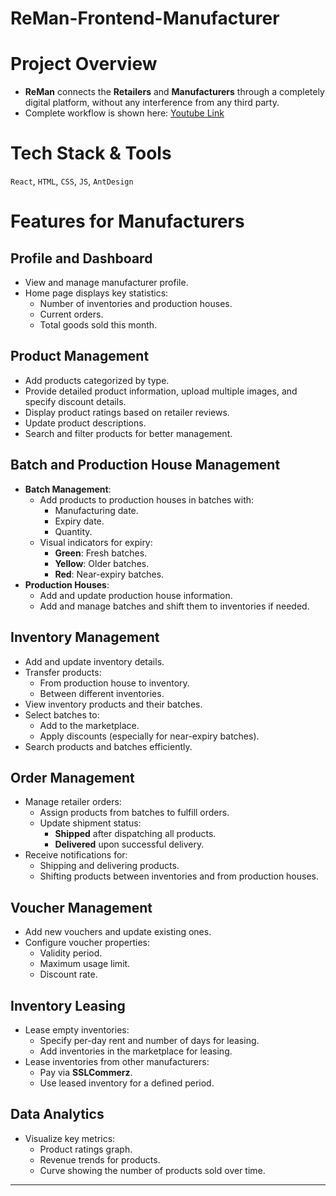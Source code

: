 # **ReMan-Frontend-Manufacturer**
# **Project Overview**

- **ReMan** connects the **Retailers** and **Manufacturers** through a completely digital platform, without any interference from any third party.
- Complete workflow is shown here: [Youtube Link](https://youtu.be/NSeYYYAv3-4)

# **Tech Stack & Tools**
`React`, `HTML`, `CSS`, `JS`, `AntDesign`

# Features for Manufacturers

## Profile and Dashboard
- View and manage manufacturer profile.
- Home page displays key statistics:
  - Number of inventories and production houses.
  - Current orders.
  - Total goods sold this month.

## Product Management
- Add products categorized by type.
- Provide detailed product information, upload multiple images, and specify discount details.
- Display product ratings based on retailer reviews.
- Update product descriptions.
- Search and filter products for better management.

## Batch and Production House Management
- **Batch Management**:
  - Add products to production houses in batches with:
    - Manufacturing date.
    - Expiry date.
    - Quantity.
  - Visual indicators for expiry:
    - **Green**: Fresh batches.
    - **Yellow**: Older batches.
    - **Red**: Near-expiry batches.
- **Production Houses**:
  - Add and update production house information.
  - Add and manage batches and shift them to inventories if needed.

## Inventory Management
- Add and update inventory details.
- Transfer products:
  - From production house to inventory.
  - Between different inventories.
- View inventory products and their batches.
- Select batches to:
  - Add to the marketplace.
  - Apply discounts (especially for near-expiry batches).
- Search products and batches efficiently.

## Order Management
- Manage retailer orders:
  - Assign products from batches to fulfill orders.
  - Update shipment status:
    - **Shipped** after dispatching all products.
    - **Delivered** upon successful delivery.
- Receive notifications for:
  - Shipping and delivering products.
  - Shifting products between inventories and from production houses.

## Voucher Management
- Add new vouchers and update existing ones.
- Configure voucher properties:
  - Validity period.
  - Maximum usage limit.
  - Discount rate.

## Inventory Leasing
- Lease empty inventories:
  - Specify per-day rent and number of days for leasing.
  - Add inventories in the marketplace for leasing.
- Lease inventories from other manufacturers:
  - Pay via **SSLCommerz**.
  - Use leased inventory for a defined period.

## Data Analytics
- Visualize key metrics:
  - Product ratings graph.
  - Revenue trends for products.
  - Curve showing the number of products sold over time.

---

